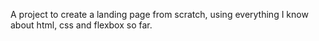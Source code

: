 A project to create a landing page from scratch, using everything I know about html, css and flexbox so far.